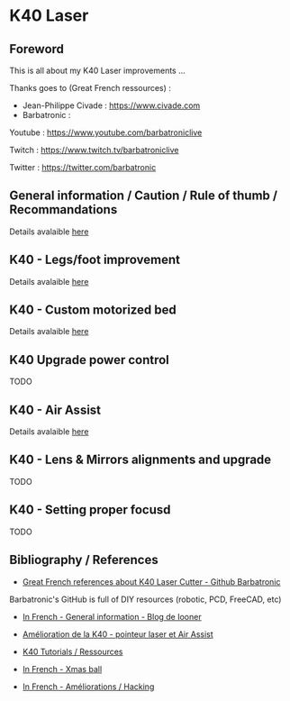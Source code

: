 # K40 Laser

## Foreword

This is all about my K40 Laser improvements ...

Thanks goes to (Great French ressources) :

* Jean-Philippe Civade : <https://www.civade.com>
* Barbatronic : 

Youtube : <https://www.youtube.com/barbatroniclive>

Twitch : <https://www.twitch.tv/barbatroniclive>

Twitter : <https://twitter.com/barbatronic>

## General information / Caution / Rule of thumb / Recommandations

Details avalaible [here](using-k40-general-info/using-k40-laser-cutter.md)

## K40 - Legs/foot improvement

Details avalaible [here](custom-foot/foot-improvements.md)

## K40 - Custom motorized bed

Details avalaible [here](motorized-bed/motorized-bed-upgrade.md)

## K40 Upgrade power control

TODO

## K40 - Air Assist

Details avalaible [here](air-assist/air-assist.md)

## K40 - Lens & Mirrors alignments and upgrade

TODO

## K40 - Setting proper focusd

TODO

## Bibliography / References

* [Great French references about K40 Laser Cutter - Github Barbatronic](https://github.com/nadarbreicq/Barbatronic/tree/master/laser%20k40)

Barbatronic's GitHub is full of DIY resources (robotic, PCD, FreeCAD, etc)

* [In French - General information - Blog de Iooner](https://iooner.io/k40-laser/)

* [Amélioration de la K40 - pointeur laser et Air Assist](https://www.youtube.com/watch?v=AwNY7BHcYXY)

* [K40 Tutorials / Ressources](https://k40.se/)

* [In French - Xmas ball](https://www.youtube.com/watch?v=sS2zOudljEQ)

* [In French - Améliorations / Hacking](https://www.civade.com/post/2020/08/23/D%C3%A9coupe-laser-CO2-K40-Am%C3%A9liorations-/-hacking-de-la-machine)
